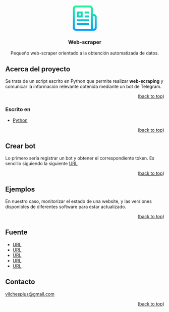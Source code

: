 <div id="top"></div>
<!--
*** Thanks for checking out the Best-README-Template. If you have a suggestion
*** that would make this better, please fork the repo and create a pull request
*** or simply open an issue with the tag "enhancement".
*** Don't forget to give the project a star!
*** Thanks again! Now go create something AMAZING! :D
-->



<!-- PROJECT SHIELDS -->
<!--
*** I'm using markdown "reference style" links for readability.
*** Reference links are enclosed in brackets [ ] instead of parentheses ( ).
*** See the bottom of this document for the declaration of the reference variables
*** for contributors-url, forks-url, etc. This is an optional, concise syntax you may use.
*** https://www.markdownguide.org/basic-syntax/#reference-style-links
-->




<!-- PROJECT LOGO -->
<br />
<div align="center">
  <a href="https://github.com/vilchesplus/powershell_in_powerbi">
    <img src="logo.png" alt="Logo" width="80" height="80">
  </a>

  <h3 align="center">Web-scraper</h3>

  <p align="center">
    Pequeño web-scraper orientado a la obtención automatizada de datos.
    
  </p>
</div>


<!-- Acerca del proyecto -->
## Acerca del proyecto

Se trata de un script escrito en Python que permite realizar **web-scraping** y comunicar la información relevante obtenida mediante un bot de Telegram.


<p align="right">(<a href="#top">back to top</a>)</p>



### Escrito en

* [Python](https://www.python.org/downloads/)

<p align="right">(<a href="#top">back to top</a>)</p>



<!--  -->
## Crear bot

Lo primero sería registrar un bot y obtener el correspondiente token. Es sencillo siguiendo la siguiente [URL](https://telegram.org/faq#bot)


<p align="right">(<a href="#top">back to top</a>)</p>



<!-- Ejemplos -->
## Ejemplos

En nuestro caso, monitorizar el estado de una website, y las versiones disponibles de diferentes software para estar actualizado.

<p align="right">(<a href="#top">back to top</a>)</p>





<!-- FUENTE -->
## Fuente
* [URL](https://www.codementor.io/@gergelykovcs/scrape-the-web-with-python-and-get-updates-on-telegram-rv83fbgie)
* [URL](https://www.codementor.io/@gergelykovcs/how-and-why-i-built-a-simple-web-scrapig-script-to-notify-us-about-our-favourite-food-fcrhuhn45)
* [URL](https://serrodcal.medium.com/un-vistazo-pr%C3%A1ctico-a-kubernetes-c4630a1b0df)
* [URL](https://simpleisbetterthancomplex.com/2015/11/26/package-of-the-week-python-decouple.html)
* [URL](https://able.bio/rhett/how-to-set-and-get-environment-variables-in-python--274rgt5)

<!-- CONTACTO -->
## Contacto

vilchesplus@gmail.com


<p align="right">(<a href="#top">back to top</a>)</p>





